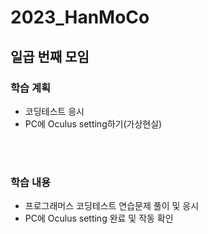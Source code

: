 # 2023_HanMoCo
## 일곱 번째 모임
### 학습 계획
- 코딩테스트 응시
- PC에 Oculus setting하기(가상현실)

<br><br>
### 학습 내용
- 프로그래머스 코딩테스트 연습문제 풀이 및 응시
- PC에 Oculus setting 완료 및 작동 확인

